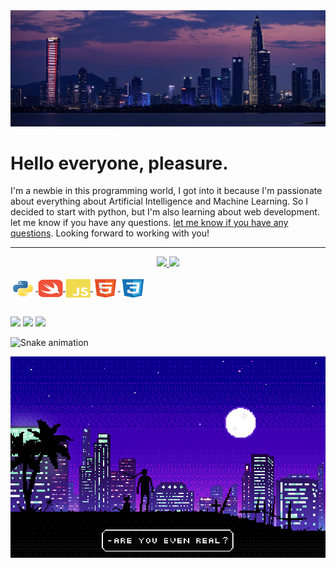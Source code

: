 <img src="./banner.png" alt="name banner" />

<div>
  <h1>Hello everyone, pleasure.</h1>
  <p>I'm a newbie in this programming world, I got into it because I'm passionate about everything about Artificial Intelligence and Machine Learning. So I decided to start with python, but I'm also learning about web development. let me know if you have any questions. <a href = "mailto:businessmoura@outlook.com">let me know if you have any questions</a>. Looking forward to working with you!</p> 
</div>

<hr>

<div align="center">
  <a href="https://github.com/mirainomarco">
  <img height="160em" src="https://github-readme-stats.vercel.app/api?username=mirainomarco&show_icons=true&theme=tokyonight&include_all_commits=true&count_private=true"/>
  <img height="160em" src="https://github-readme-stats.vercel.app/api/top-langs/?username=mirainomarco&layout=compact&langs_count=7&theme=tokyonight"/>
</div>
  
<div style="display: inline_block"><br>
  <img align="center" alt="marco-Python" height="30" width="40" src="https://raw.githubusercontent.com/devicons/devicon/master/icons/python/python-original.svg">
  <img align="center" alt="marco-Swift" height="30" width="40" src="https://raw.githubusercontent.com/devicons/devicon/master/icons/swift/swift-original.svg">
  <img align="center" alt="marco-Js" height="30" width="40" src="https://raw.githubusercontent.com/devicons/devicon/master/icons/javascript/javascript-plain.svg">
  <img align="center" alt="marco-HTML" height="30" width="40" src="https://raw.githubusercontent.com/devicons/devicon/master/icons/html5/html5-original.svg">
  <img align="center" alt="marco-CSS" height="30" width="40" src="https://raw.githubusercontent.com/devicons/devicon/master/icons/css3/css3-original.svg">
  <!--<img align="right" alt="marco-pic" height="150" style="border-radius:50px;" src="https://avatars.githubusercontent.com/u/62751631?v=4">-->
</div>
  
##
  
<div>
  <!--<a href="https://www.youtube.com/" target="_blank"><img src="https://img.shields.io/badge/YouTube-FF0000?style=for-the-badge&logo=youtube&logoColor=white" target="_blank"></a>
  <a href="https://instagram.com/" target="_blank"><img src="https://img.shields.io/badge/-Instagram-%23E4405F?style=for-the-badge&logo=instagram&logoColor=white" target="_blank"></a>-->
 	<a href="https://www.twitter.com/" target="_blank"><img src="https://img.shields.io/badge/Twitter-1DA1F2?style=for-the-badge&logo=twitter&logoColor=white" target="_blank"></a>
  <a href="https://www.linkedin.com/in/marco-moura-801a584b/" target="_blank"><img src="https://img.shields.io/badge/-LinkedIn-%230077B5?style=for-the-badge&logo=linkedin&logoColor=white" target="_blank"></a>
  <a href = "mailto:businessmoura@outlook.com"><img src="https://img.shields.io/badge/-Email-%23333?style=for-the-badge&logo=microsoft&logoColor=white" target="_blank"></a>
  <!--<a href="marcoshihoin" target="_blank"><img src="https://img.shields.io/badge/微信-2DC100?style=for-the-badge&logo=wechat&logoColor=white" target="_blank"></a>-->
 
  ![Snake animation](https://github.com/mirainomarco/mirainomarco/blob/output/github-contribution-grid-snake.svg) 
</div>
  
<div align="center">
  <img src="./banner.gif" alt="name banner" />
</div>
  
